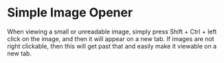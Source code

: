 # Simple Image Opener

When viewing a small or unreadable image, simply press Shift + Ctrl + left click on the image, and then it will appear on a new tab. If images are not right clickable, then this will get past that and easily make it viewable on a new tab.

